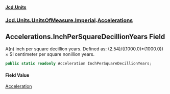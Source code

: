 #### [Jcd.Units](index.md 'index')
### [Jcd.Units.UnitsOfMeasure.Imperial](Jcd.Units.UnitsOfMeasure.Imperial.md 'Jcd.Units.UnitsOfMeasure.Imperial').[Accelerations](Accelerations.md 'Jcd.Units.UnitsOfMeasure.Imperial.Accelerations')

## Accelerations.InchPerSquareDecillionYears Field

A(n) inch per square decillion years. Defined as: (2.54)/((1000.0)*(1000.0)) × SI centimeter per square nonillion years.

```csharp
public static readonly Acceleration InchPerSquareDecillionYears;
```

#### Field Value
[Acceleration](Acceleration.md 'Jcd.Units.UnitTypes.Acceleration')